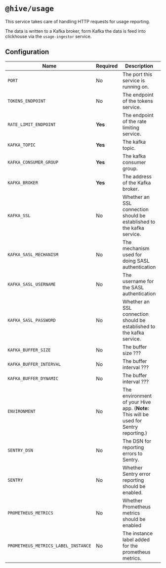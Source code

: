 # `@hive/usage`

This service takes care of handling HTTP requests for usage reporting.

The data is written to a Kafka broker, form Kafka the data is feed into clickhouse via the `usage-ingestor` service.

## Configuration

| Name                                | Required | Description                                                                           | Example Value                                        |
| ----------------------------------- | -------- | ------------------------------------------------------------------------------------- | ---------------------------------------------------- |
| `PORT`                              | No       | The port this service is running on.                                                  | `4001`                                               |
| `TOKENS_ENDPOINT`                   | No       | The endpoint of the tokens service.                                                   | `http://127.0.0.1:6001`                              |
| `RATE_LIMIT_ENDPOINT`               | **Yes**  | The endpoint of the rate limiting service.                                            | `http://127.0.0.1:4012`                              |
| `KAFKA_TOPIC`                       | **Yes**  | The kafka topic.                                                                      | `usage_reports_v2`                                   |
| `KAFKA_CONSUMER_GROUP`              | **Yes**  | The kafka consumer group.                                                             | `usage_reports_v2`                                   |
| `KAFKA_BROKER`                      | **Yes**  | The address of the Kafka broker.                                                      | `127.0.0.1:29092`                                    |
| `KAFKA_SSL`                         | No       | Whether an SSL connection should be established to the kafka service.                 | `1` (enabled) or `0` (disabled)                      |
| `KAFKA_SASL_MECHANISM`              | No       | The mechanism used for doing SASL authentication                                      | `plain` or `scram-sha-256` or `scram-sha-512`        |
| `KAFKA_SASL_USERNAME`               | No       | The username for the SASL authentication                                              | `letmein`                                            |
| `KAFKA_SASL_PASSWORD`               | No       | Whether an SSL connection should be established to the kafka service.                 | `letmein`                                            |
| `KAFKA_BUFFER_SIZE`                 | No       | The buffer size ???                                                                   | `12`                                                 |
| `KAFKA_BUFFER_INTERVAL`             | No       | The buffer interval ???                                                               | `1`                                                  |
| `KAFKA_BUFFER_DYNAMIC`              | No       | The buffer interval ???                                                               | `1`                                                  |
| `ENVIRONMENT`                       | No       | The environment of your Hive app. (**Note:** This will be used for Sentry reporting.) | `staging`                                            |
| `SENTRY_DSN`                        | No       | The DSN for reporting errors to Sentry.                                               | `https://dooobars@o557896.ingest.sentry.io/12121212` |
| `SENTRY`                            | No       | Whether Sentry error reporting should be enabled.                                     | `1` (enabled) or `0` (disabled)                      |
| `PROMETHEUS_METRICS`                | No       | Whether Prometheus metrics should be enabled                                          | `1` (enabled) or `0` (disabled)                      |
| `PROMETHEUS_METRICS_LABEL_INSTANCE` | No       | The instance label added for the prometheus metrics.                                  | `usage-service`                                      |
